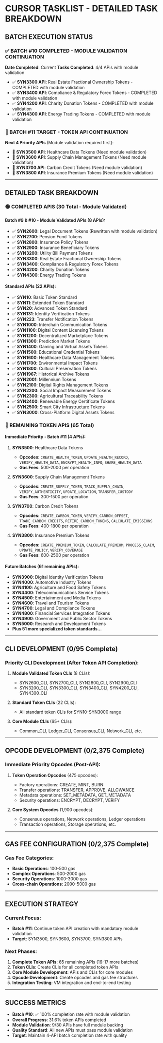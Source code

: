 # CURSOR TASKLIST - DETAILED TASK BREAKDOWN

## BATCH EXECUTION STATUS

### ✅ BATCH #10 COMPLETED - MODULE VALIDATION CONTINUATION
**Date Completed**: Current
**Tasks Completed**: 4/4 APIs with module validation
- ✅ **SYN3300 API**: Real Estate Fractional Ownership Tokens - COMPLETED with module validation
- ✅ **SYN3400 API**: Compliance & Regulatory Forex Tokens - COMPLETED with module validation  
- ✅ **SYN4200 API**: Charity Donation Tokens - COMPLETED with module validation
- ✅ **SYN4300 API**: Energy Trading Tokens - COMPLETED with module validation

### 🎯 BATCH #11 TARGET - TOKEN API CONTINUATION
**Next 4 Priority APIs** (Module validation required first):
- 🔴 **SYN3500 API**: Healthcare Data Tokens (Need module validation)
- 🔴 **SYN3600 API**: Supply Chain Management Tokens (Need module validation)
- 🔴 **SYN3700 API**: Carbon Credit Tokens (Need module validation)
- 🔴 **SYN3800 API**: Insurance Premium Tokens (Need module validation)

---

## DETAILED TASK BREAKDOWN

### 🟢 COMPLETED APIS (30 Total - Module Validated)

#### Batch #9 & #10 - Module Validated APIs (8 APIs):
- ✅ **SYN2600**: Legal Document Tokens (Rewritten with module validation)
- ✅ **SYN2700**: Pension Fund Tokens  
- ✅ **SYN2800**: Insurance Policy Tokens
- ✅ **SYN2900**: Insurance Beneficiary Tokens
- ✅ **SYN3200**: Utility Bill Payment Tokens
- ✅ **SYN3300**: Real Estate Fractional Ownership Tokens
- ✅ **SYN3400**: Compliance & Regulatory Forex Tokens
- ✅ **SYN4200**: Charity Donation Tokens
- ✅ **SYN4300**: Energy Trading Tokens

#### Standard APIs (22 APIs):
- ✅ **SYN10**: Basic Token Standard
- ✅ **SYN11**: Extended Token Standard  
- ✅ **SYN20**: Advanced Token Standard
- ✅ **SYN131**: Identity Verification Tokens
- ✅ **SYN223**: Transfer Notification Tokens
- ✅ **SYN1000**: Interchain Communication Tokens
- ✅ **SYN1100**: Digital Content Licensing Tokens
- ✅ **SYN1200**: Decentralized Marketplace Tokens
- ✅ **SYN1300**: Prediction Market Tokens
- ✅ **SYN1400**: Gaming and Virtual Assets Tokens
- ✅ **SYN1500**: Educational Credential Tokens
- ✅ **SYN1600**: Healthcare Data Management Tokens
- ✅ **SYN1700**: Environmental Impact Tokens
- ✅ **SYN1800**: Cultural Preservation Tokens
- ✅ **SYN1967**: Historical Archive Tokens
- ✅ **SYN2001**: Millennium Tokens
- ✅ **SYN2100**: Digital Rights Management Tokens
- ✅ **SYN2200**: Social Impact Measurement Tokens
- ✅ **SYN2300**: Agricultural Traceability Tokens
- ✅ **SYN2400**: Renewable Energy Certificate Tokens
- ✅ **SYN2500**: Smart City Infrastructure Tokens
- ✅ **SYN3000**: Cross-Platform Digital Assets Tokens

### 🔴 REMAINING TOKEN APIS (65 Total)

#### Immediate Priority - Batch #11 (4 APIs):
1. **SYN3500**: Healthcare Data Tokens
   - **Opcodes**: `CREATE_HEALTH_TOKEN`, `UPDATE_HEALTH_RECORD`, `VERIFY_HEALTH_DATA`, `ENCRYPT_HEALTH_INFO`, `SHARE_HEALTH_DATA`
   - **Gas Fees**: 500-2000 per operation
   
2. **SYN3600**: Supply Chain Management Tokens
   - **Opcodes**: `CREATE_SUPPLY_TOKEN`, `TRACK_SUPPLY_CHAIN`, `VERIFY_AUTHENTICITY`, `UPDATE_LOCATION`, `TRANSFER_CUSTODY`
   - **Gas Fees**: 300-1500 per operation

3. **SYN3700**: Carbon Credit Tokens
   - **Opcodes**: `CREATE_CARBON_TOKEN`, `VERIFY_CARBON_OFFSET`, `TRADE_CARBON_CREDITS`, `RETIRE_CARBON_TOKENS`, `CALCULATE_EMISSIONS`
   - **Gas Fees**: 400-1800 per operation

4. **SYN3800**: Insurance Premium Tokens  
   - **Opcodes**: `CREATE_PREMIUM_TOKEN`, `CALCULATE_PREMIUM`, `PROCESS_CLAIM`, `UPDATE_POLICY`, `VERIFY_COVERAGE`
   - **Gas Fees**: 600-2500 per operation

#### Future Batches (61 remaining APIs):
- **SYN3900**: Digital Identity Verification Tokens
- **SYN4000**: Automotive Industry Tokens
- **SYN4100**: Agriculture and Food Safety Tokens
- **SYN4400**: Telecommunications Service Tokens
- **SYN4500**: Entertainment and Media Tokens
- **SYN4600**: Travel and Tourism Tokens  
- **SYN4700**: Legal and Compliance Tokens
- **SYN4800**: Financial Services Integration Tokens
- **SYN4900**: Government and Public Sector Tokens
- **SYN5000**: Research and Development Tokens
- **Plus 51 more specialized token standards...**

---

## CLI DEVELOPMENT (0/95 Complete)

### Priority CLI Development (After Token API Completion):
1. **Module Validated Token CLIs** (8 CLIs):
   - SYN2600_CLI, SYN2700_CLI, SYN2800_CLI, SYN2900_CLI
   - SYN3200_CLI, SYN3300_CLI, SYN3400_CLI, SYN4200_CLI, SYN4300_CLI

2. **Standard Token CLIs** (22 CLIs):
   - All standard token CLIs for SYN10-SYN3000 range

3. **Core Module CLIs** (65+ CLIs):
   - Common_CLI, Ledger_CLI, Consensus_CLI, Network_CLI, etc.

---

## OPCODE DEVELOPMENT (0/2,375 Complete)

### Immediate Priority Opcodes (Post-API):
1. **Token Operation Opcodes** (475 opcodes):
   - Factory operations: CREATE, MINT, BURN
   - Transfer operations: TRANSFER, APPROVE, ALLOWANCE
   - Metadata operations: SET_METADATA, GET_METADATA
   - Security operations: ENCRYPT, DECRYPT, VERIFY

2. **Core System Opcodes** (1,900 opcodes):
   - Consensus operations, Network operations, Ledger operations
   - Transaction operations, Storage operations, etc.

---

## GAS FEE CONFIGURATION (0/2,375 Complete)

### Gas Fee Categories:
- **Basic Operations**: 100-500 gas
- **Complex Operations**: 500-2000 gas  
- **Security Operations**: 1000-3000 gas
- **Cross-chain Operations**: 2000-5000 gas

---

## EXECUTION STRATEGY

### Current Focus: 
- **Batch #11**: Continue token API creation with mandatory module validation
- **Target**: SYN3500, SYN3600, SYN3700, SYN3800 APIs

### Next Phases:
1. **Complete Token APIs**: 65 remaining APIs (16-17 more batches)
2. **Token CLIs**: Create CLIs for all completed token APIs
3. **Core Module Development**: APIs and CLIs for core modules
4. **Opcode Development**: Create opcodes and gas fee structures
5. **Integration Testing**: VM integration and end-to-end testing

---

## SUCCESS METRICS
- **Batch #10**: ✅ 100% completion rate with module validation
- **Overall Progress**: 31.6% token APIs completed
- **Module Validation**: 9/30 APIs have full module backing
- **Quality Standard**: All new APIs must pass module validation
- **Target**: Maintain 4-API batch completion rate with quality